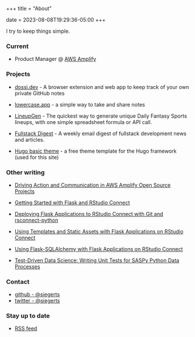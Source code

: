 +++
title = "About"

date = 2023-08-08T19:29:36-05:00
+++

I try to keep things simple.

### Current

- Product Manager @ [AWS Amplify](https://aws.amazon.com/amplify/)
 

### Projects

- [dossi.dev](https://dossi.dev) - A browser extension and web app to keep track of your own private GitHub notes

- [lowercase.app](https://www.lowercase.app) - a simple way to take and share notes

- [LineupGen](https://www.lineupgen.com) - The quickest way to generate unique Daily Fantasy Sports lineups, with one simple spreadsheet formula or API call.

- [Fullstack Digest](https://www.fullstackdigest.com/) - A weekly email digest of fullstack development news and articles.

- [Hugo basic theme](https://themes.gohugo.io/hugo-theme-basic/) - a free theme template for the Hugo framework (used for this site)


### Other writing

- [Driving Action and Communication in AWS Amplify Open Source Projects](https://aws.amazon.com/blogs/opensource/driving-action-and-communication-in-aws-amplify-open-source-projects/)

- [Getting Started with Flask and RStudio Connect](https://support.rstudio.com/hc/en-us/articles/360044700234-Getting-Started-with-Flask-and-RStudio-Connect)

- [Deploying Flask Applications to RStudio Connect with Git and rsconnect-python](https://support.rstudio.com/hc/en-us/articles/360045224233)

- [Using Templates and Static Assets with Flask Applications on RStudio Connect](https://support.rstudio.com/hc/en-us/articles/360045279313)

- [Using Flask-SQLAlchemy with Flask Applications on RStudio Connect](https://support.rstudio.com/hc/en-us/articles/360045926213-Using-Flask-SQLAlchemy-with-Flask-Applications-on-RStudio-Connect)

- [Test-Driven Data Science: Writing Unit Tests for SASPy Python Data Processes](https://www.sas.com/content/dam/SAS/support/en/sas-global-forum-proceedings/2018/2347-2018.pdf) 


### Contact

- [github - @siegerts](https://github.com/siegerts)
- [twitter - @siegerts](https://twitter.com/siegerts)



### Stay up to date

- [RSS feed](https://www.xiegerts.com/post/index.xml)
